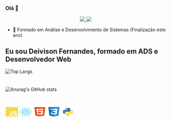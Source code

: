 ### Olá 👋

<p align="center">
    <a href="https://www.linkedin.com/in/deivisonfernandes/">
        <img src="https://img.shields.io/badge/LinkedIn-307cc5?style=for-the-badge&logo=linkedin&logoColor=white"/>
    </a>
    <img src="https://komarev.com/ghpvc/?username=httpsdfaa&style=for-the-badge&color=lightgrey"/>
</p>

- 🔭 Formado em Análise e Desenvolvimento de Sistemas (Finalização este ano)

## Eu sou Deivison Fernandes, formado em ADS e Desenvolvedor Web

![Top Langs](https://github-readme-stats.vercel.app/api/top-langs/?username=httpsdfaa&layout=compact)
#
![Anurag's GitHub stats](https://github-readme-stats.vercel.app/api?username=httpsdfaa&show_icons=true&theme=transparent)

##
<div style="display: inline_block"><br>
  <img align="center" alt="Deivison-JS" height="30" width="40" src="https://raw.githubusercontent.com/devicons/devicon/master/icons/javascript/javascript-plain.svg">
  <img align="center" alt="Deivison-React" height="30" width="40" src="https://raw.githubusercontent.com/devicons/devicon/master/icons/react/react-original.svg">
  <img align="center" alt="Deivison-HTML" height="30" width="40" src="https://raw.githubusercontent.com/devicons/devicon/master/icons/html5/html5-original.svg">
  <img align="center" alt="Deivison-CSS" height="30" width="40" src="https://raw.githubusercontent.com/devicons/devicon/master/icons/css3/css3-original.svg">
  <img align="center" alt="Deivison-Python" height="30" width="40" src="https://raw.githubusercontent.com/devicons/devicon/master/icons/python/python-original.svg">

<!-- <img align="center" alt="Deivison-Python" height="30" width="40" src="https://raw.githubusercontent.com/httpsdfaa/images-icons/main/anaconda.png">
<img align="center" alt="Deivison-Python" height="30" width="40" src="https://raw.githubusercontent.com/httpsdfaa/images-icons/main/bootstrap.png">
<img align="center" alt="Deivison-Python" height="30" width="40" src="https://raw.githubusercontent.com/httpsdfaa/images-icons/main/jupyter.png">
<img align="center" alt="Deivison-Python" height="30" width="40" src="https://raw.githubusercontent.com/httpsdfaa/images-icons/main/mongodb.png">
<img align="center" alt="Deivison-Python" height="30" width="40" src="https://raw.githubusercontent.com/httpsdfaa/images-icons/main/mysql.png">
<img align="center" alt="Deivison-Python" height="30" width="40" src="https://raw.githubusercontent.com/httpsdfaa/images-icons/main/nodejs.png">
<img align="center" alt="Deivison-Python" height="30" width="40" src="https://raw.githubusercontent.com/httpsdfaa/images-icons/main/numpy.png">
<img align="center" alt="Deivison-Python" height="30" width="40" src="https://raw.githubusercontent.com/httpsdfaa/images-icons/main/pandas.png">
<img align="center" alt="Deivison-Python" height="30" width="40" src="https://raw.githubusercontent.com/httpsdfaa/images-icons/main/selenium.png">
<img align="center" alt="Deivison-Python" height="30" width="40" src="https://raw.githubusercontent.com/httpsdfaa/images-icons/main/tailwindcss.png"> -->

</div>
